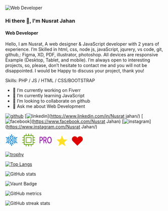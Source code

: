 
![Web Developer](https://scontent.fdac5-2.fna.fbcdn.net/v/t39.30808-6/429480150_756765843182602_4157558542201104904_n.jpg?_nc_cat=104&ccb=1-7&_nc_sid=783fdb&_nc_eui2=AeHyjqWF44Xcx3XaG8fZ6nG7_Ciz9aGsNaH8KLP1oaw1oWEB2dExeRgTS6XlcmR3WysupGlvlJrUWiYB1pWDlvmL&_nc_ohc=fX4OARcDh44AX__HAei&_nc_ht=scontent.fdac5-2.fna&oh=00_AfApiBzG3ZEaCrTDqNCKTB12hhDeeZs57Ge_jbL1SEetWQ&oe=65E130F7)
### Hi there 👋, I'm Nusrat Jahan
#### Web Developer


Hello, I am Nusrat, A web designer & JavaScript developer with 2 years of experience. I’m Skilled in html, css, node js, javaScript, jqurery, vs code, git, github,: Figma, XD, PDF, illustrator, photoshop. All devices are responsive Example (Desktop, Tablet, and mobile). I’m always open to interesting projects, so, please, don’t hesitate to contact me and you will not be disappointed. I would be Happy to discuss your project, thank you!

Skills: PHP / JS / HTML / CSS/BOOTSTRAP

- 🔭 I’m currently working on Fiverr 
- 🌱 I’m currently learning JavaScript 
- 👯 I’m looking to collaborate on github 
- 💬 Ask me about Web Development 


[<img src='https://cdn.jsdelivr.net/npm/simple-icons@3.0.1/icons/github.svg' alt='github' height='40'>](https://github.com/Nusrat555)  [<img src='https://cdn.jsdelivr.net/npm/simple-icons@3.0.1/icons/linkedin.svg' alt='linkedin' height='40'>](https://www.linkedin.com/in/Nusrat jahan/)  [<img src='https://cdn.jsdelivr.net/npm/simple-icons@3.0.1/icons/facebook.svg' alt='facebook' height='40'>](https://www.facebook.com/Nusrat Jahan)  [<img src='https://cdn.jsdelivr.net/npm/simple-icons@3.0.1/icons/instagram.svg' alt='instagram' height='40'>](https://www.instagram.com/Nusrat Jahan/)  

<a href='https://archiveprogram.github.com/'><img src='https://raw.githubusercontent.com/acervenky/animated-github-badges/master/assets/acbadge.gif' width='40' height='40'></a> <a href='https://docs.github.com/en/developers'><img src='https://raw.githubusercontent.com/acervenky/animated-github-badges/master/assets/devbadge.gif' width='40' height='40'></a> <a href='https://github.com/pricing'><img src='https://raw.githubusercontent.com/acervenky/animated-github-badges/master/assets/pro.gif' width='40' height='40'></a> <a href='https://stars.github.com/'><img src='https://raw.githubusercontent.com/acervenky/animated-github-badges/master/assets/starbadge.gif' width='35' height='35'></a> <a href='https://docs.github.com/en/github/supporting-the-open-source-community-with-github-sponsors'><img src='https://raw.githubusercontent.com/acervenky/animated-github-badges/master/assets/sponsorbadge.gif' width='35' height='35'></a> 

[![trophy](https://github-profile-trophy.vercel.app/?username=Nusrat555)](https://github.com/ryo-ma/github-profile-trophy)

[![Top Langs](https://github-readme-stats.vercel.app/api/top-langs/?username=Nusrat555)](https://github.com/anuraghazra/github-readme-stats)

![GitHub stats](https://github-readme-stats.vercel.app/api?username=Nusrat555&show_icons=true&count_private=true)  

![Vaunt Badge](https://api.vaunt.dev/v1/github/entities/Nusrat555/contributions?format=svg&private=true)  

![GitHub metrics](https://metrics.lecoq.io/Nusrat555)  

![GitHub streak stats](https://streak-stats.demolab.com/?user=Nusrat555)  

